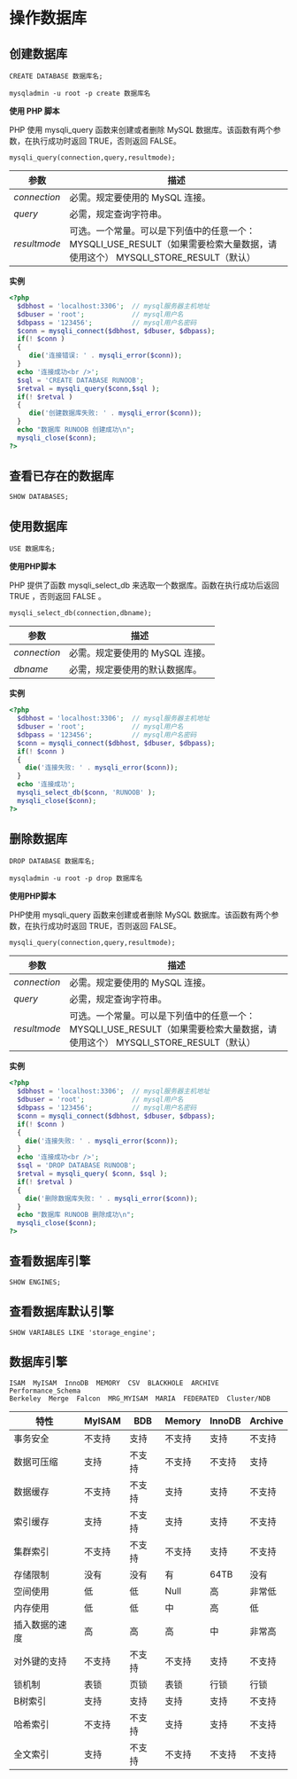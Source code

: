 # 操作数据库

## 创建数据库

```mysql
CREATE DATABASE 数据库名;

mysqladmin -u root -p create 数据库名
```

**使用 PHP 脚本**

 PHP 使用 mysqli_query 函数来创建或者删除 MySQL 数据库。该函数有两个参数，在执行成功时返回 TRUE，否则返回 FALSE。

```
mysqli_query(connection,query,resultmode);
```

| 参数         | 描述                                                         |
| ------------ | ------------------------------------------------------------ |
| *connection* | 必需。规定要使用的 MySQL 连接。                              |
| *query*      | 必需，规定查询字符串。                                       |
| *resultmode* | 可选。一个常量。可以是下列值中的任意一个：  MYSQLI_USE_RESULT（如果需要检索大量数据，请使用这个） 	MYSQLI_STORE_RESULT（默认） |

**实例**

```php
<?php
  $dbhost = 'localhost:3306';  // mysql服务器主机地址
  $dbuser = 'root';            // mysql用户名
  $dbpass = '123456';          // mysql用户名密码
  $conn = mysqli_connect($dbhost, $dbuser, $dbpass);
  if(! $conn )
  {
     die('连接错误: ' . mysqli_error($conn));
  }
  echo '连接成功<br />';
  $sql = 'CREATE DATABASE RUNOOB';
  $retval = mysqli_query($conn,$sql );
  if(! $retval )
  {
     die('创建数据库失败: ' . mysqli_error($conn));
  }
  echo "数据库 RUNOOB 创建成功\n";
  mysqli_close($conn); 
?>
```

## 查看已存在的数据库

```mysql
SHOW DATABASES;
```

## 使用数据库

```mysql
USE 数据库名;
```

**使用PHP脚本**

PHP 提供了函数 mysqli_select_db  来选取一个数据库。函数在执行成功后返回 TRUE ，否则返回 FALSE 。 

```
mysqli_select_db(connection,dbname);
```

| 参数         | 描述                            |
| ------------ | ------------------------------- |
| *connection* | 必需。规定要使用的 MySQL 连接。 |
| *dbname*     | 必需，规定要使用的默认数据库。  |

**实例**

```php
<?php
  $dbhost = 'localhost:3306';  // mysql服务器主机地址
  $dbuser = 'root';            // mysql用户名
  $dbpass = '123456';          // mysql用户名密码
  $conn = mysqli_connect($dbhost, $dbuser, $dbpass);
  if(! $conn ) 
  {  
    die('连接失败: ' . mysqli_error($conn)); 
  } 
  echo '连接成功';
  mysqli_select_db($conn, 'RUNOOB' ); 
  mysqli_close($conn);
?>
```

## 删除数据库

```mysql
DROP DATABASE 数据库名;

mysqladmin -u root -p drop 数据库名
```

**使用PHP脚本**

PHP使用 mysqli_query 函数来创建或者删除 MySQL 数据库。该函数有两个参数，在执行成功时返回 TRUE，否则返回 FALSE。 

```
mysqli_query(connection,query,resultmode);
```

| 参数         | 描述                                                         |
| ------------ | ------------------------------------------------------------ |
| *connection* | 必需。规定要使用的 MySQL 连接。                              |
| *query*      | 必需，规定查询字符串。                                       |
| *resultmode* | 可选。一个常量。可以是下列值中的任意一个：  MYSQLI_USE_RESULT（如果需要检索大量数据，请使用这个） 	MYSQLI_STORE_RESULT（默认） |

**实例**

```php
<?php
  $dbhost = 'localhost:3306';  // mysql服务器主机地址
  $dbuser = 'root';            // mysql用户名 
  $dbpass = '123456';          // mysql用户名密码
  $conn = mysqli_connect($dbhost, $dbuser, $dbpass);
  if(! $conn )
  {  
    die('连接失败: ' . mysqli_error($conn));
  } 
  echo '连接成功<br />'; 
  $sql = 'DROP DATABASE RUNOOB';
  $retval = mysqli_query( $conn, $sql );
  if(! $retval ) 
  {   
    die('删除数据库失败: ' . mysqli_error($conn));
  } 
  echo "数据库 RUNOOB 删除成功\n"; 
  mysqli_close($conn); 
?>
```

## 查看数据库引擎

```mysql
SHOW ENGINES;
```

## 查看数据库默认引擎

```mysql
SHOW VARIABLES LIKE 'storage_engine';
```

## 数据库引擎

```mysql
ISAM  MyISAM  InnoDB  MEMORY  CSV  BLACKHOLE  ARCHIVE  Performance_Schema
Berkeley  Merge  Falcon  MRG_MYISAM  MARIA  FEDERATED  Cluster/NDB
```

| 特性           | MyISAM | BDB    | Memory | InnoDB | Archive |
| -------------- | ------ | ------ | ------ | ------ | ------- |
| 事务安全       | 不支持 | 支持   | 不支持 | 支持   | 不支持  |
| 数据可压缩     | 支持   | 不支持 | 不支持 | 不支持 | 支持    |
| 数据缓存       | 不支持 | 不支持 | 支持   | 支持   | 不支持  |
| 索引缓存       | 支持   | 不支持 | 支持   | 支持   | 不支持  |
| 集群索引       | 不支持 | 不支持 | 不支持 | 支持   | 不支持  |
| 存储限制       | 没有   | 没有   | 有     | 64TB   | 没有    |
| 空间使用       | 低     | 低     | Null   | 高     | 非常低  |
| 内存使用       | 低     | 低     | 中     | 高     | 低      |
| 插入数据的速度 | 高     | 高     | 高     | 中     | 非常高  |
| 对外键的支持   | 不支持 | 不支持 | 不支持 | 支持   | 不支持  |
| 锁机制         | 表锁   | 页锁   | 表锁   | 行锁   | 行锁    |
| B树索引        | 支持   | 支持   | 支持   | 支持   | 不支持  |
| 哈希索引       | 不支持 | 不支持 | 支持   | 支持   | 不支持  |
| 全文索引       | 支持   | 不支持 | 不支持 | 不支持 | 不支持  |

